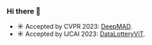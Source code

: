 ### Hi there 👋  

- :sunny: Accepted by CVPR 2023: [DeepMAD](https://arxiv.org/pdf/2303.02165.pdf).
- :sunny: Accepted by IJCAI 2023: [DataLotteryViT](https://arxiv.org/pdf/2211.01484.pdf).




<!--
**shen494157765/shen494157765** is a ✨ _special_ ✨ repository because its `README.md` (this file) appears on your GitHub profile.

Here are some ideas to get you started:

- 🔭 I’m currently working on ...
- 🌱 I’m currently learning ...
- 👯 I’m looking to collaborate on ...
- 🤔 I’m looking for help with ...
- 💬 Ask me about ...
- 📫 How to reach me: ...
- 😄 Pronouns: ...
- ⚡ Fun fact: ...
-->
